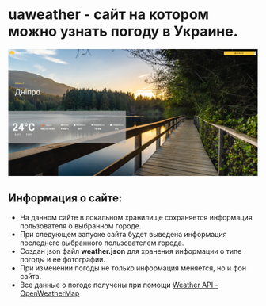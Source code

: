 <h1>uaweather - сайт на котором можно узнать погоду в Украине.</h1>
<img src="https://github.com/Kybbot/uaweather/blob/gh-pages/screenshots/uaweather.jpg?raw=true" alt="uaweather">

<h2>Информация о сайте:</h2>
<ul>
	<li>На данном сайте в локальном хранилище сохраняется информация пользователя о выбранном городе.</li>
	<li>При следующем запуске сайта будет выведена информация последнего выбранного пользователем города.</li>
	<li>Создан json файл <b>weather.json</b> для хранения информации о типе погоды и ее фотографии.</li>
	<li>При изменении погоды не только информация меняется, но и фон сайта.</li>
	<li>Все данные о погоде получены при помощи <a href="">Weather API - OpenWeatherMap</a> </li>
</ul>

